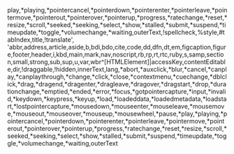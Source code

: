 play,*playing,*pointercancel,*pointerdown,*pointerenter,*pointerleave,*pointermove,*pointerout,*pointerover,*pointerup,*progress,*ratechange,*reset,*resize,*scroll,*seeked,*seeking,*select,*show,*stalled,*submit,*suspend,*timeupdate,*toggle,*volumechange,*waiting,outerText,!spellcheck,%style,#tabIndex,title,!translate',
    'abbr,address,article,aside,b,bdi,bdo,cite,code,dd,dfn,dt,em,figcaption,figure,footer,header,i,kbd,main,mark,nav,noscript,rb,rp,rt,rtc,ruby,s,samp,section,small,strong,sub,sup,u,var,wbr^[HTMLElement]|accessKey,contentEditable,dir,!draggable,!hidden,innerText,lang,*abort,*auxclick,*blur,*cancel,*canplay,*canplaythrough,*change,*click,*close,*contextmenu,*cuechange,*dblclick,*drag,*dragend,*dragenter,*dragleave,*dragover,*dragstart,*drop,*durationchange,*emptied,*ended,*error,*focus,*gotpointercapture,*input,*invalid,*keydown,*keypress,*keyup,*load,*loadeddata,*loadedmetadata,*loadstart,*lostpointercapture,*mousedown,*mouseenter,*mouseleave,*mousemove,*mouseout,*mouseover,*mouseup,*mousewheel,*pause,*play,*playing,*pointercancel,*pointerdown,*pointerenter,*pointerleave,*pointermove,*pointerout,*pointerover,*pointerup,*progress,*ratechange,*reset,*resize,*scroll,*seeked,*seeking,*select,*show,*stalled,*submit,*suspend,*timeupdate,*toggle,*volumechange,*waiting,outerText